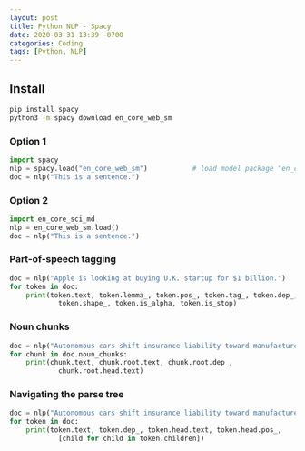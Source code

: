 ```yaml
---
layout: post
title: Python NLP - Spacy
date: 2020-03-31 13:39 -0700
categories: Coding
tags: [Python, NLP]
---
```



## Install

```bash
pip install spacy
python3 -m spacy download en_core_web_sm
```

### Option 1
```python
import spacy
nlp = spacy.load("en_core_web_sm")           # load model package "en_core_web_sm"
doc = nlp("This is a sentence.")
```
### Option 2
```python
import en_core_sci_md
nlp = en_core_web_sm.load()
doc = nlp("This is a sentence.")
```

### Part-of-speech tagging

```python
doc = nlp("Apple is looking at buying U.K. startup for $1 billion.")
for token in doc:
    print(token.text, token.lemma_, token.pos_, token.tag_, token.dep_,
            token.shape_, token.is_alpha, token.is_stop)
```

### Noun chunks
```python
doc = nlp("Autonomous cars shift insurance liability toward manufacturers")
for chunk in doc.noun_chunks:
    print(chunk.text, chunk.root.text, chunk.root.dep_,
            chunk.root.head.text)
```

### Navigating the parse tree
```python
doc = nlp("Autonomous cars shift insurance liability toward manufacturers")
for token in doc:
    print(token.text, token.dep_, token.head.text, token.head.pos_,
            [child for child in token.children])
```
